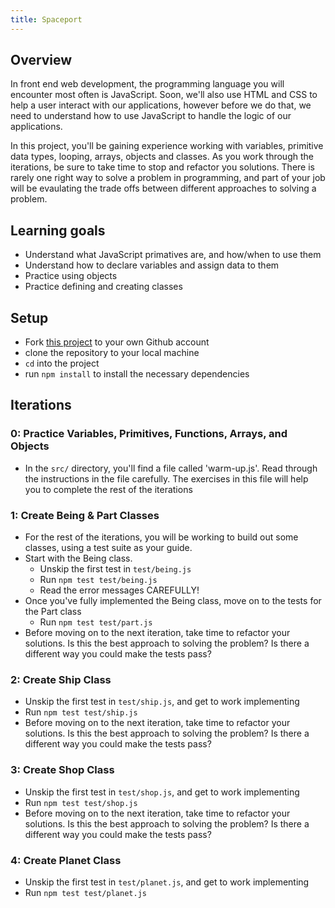 ```yaml
---
title: Spaceport
---
```


## Overview

In front end web development, the programming language you will encounter most
often is JavaScript. Soon, we'll also use HTML and CSS to help a user interact
with our applications, however before we do that, we need to understand how to
use JavaScript to handle the logic of our applications.

In this project, you'll be gaining experience working with variables, primitive
data types, looping, arrays, objects and classes. As you work through the
iterations, be sure to take time to stop and refactor you solutions. There is
rarely one right way to solve a problem in programming, and part of your job
will be evaulating the trade offs between different approaches to solving a
problem.

## Learning goals

  - Understand what JavaScript primatives are, and how/when to use them
  - Understand how to declare variables and assign data to them
  - Practice using objects
  - Practice defining and creating classes

## Setup

  - Fork [this project](https://github.com/turingschool/spaceport) to your own Github account
  - clone the repository to your local machine
  - `cd` into the project
  - run `npm install` to install the necessary dependencies

## Iterations

### 0: Practice Variables, Primitives, Functions, Arrays, and Objects
  - In the `src/` directory, you'll find a file called 'warm-up.js'. Read
    through the instructions in the file carefully. The exercises in this file
    will help you to complete the rest of the iterations  

### 1: Create Being & Part Classes
  - For the rest of the iterations, you will be working to build out some
    classes, using a test suite as your guide.  
  - Start with the Being class.  
    - Unskip the first test in `test/being.js`  
    - Run `npm test test/being.js`  
    - Read the error messages CAREFULLY!  
  - Once you've fully implemented the Being class, move on to the tests for the
    Part class    
    - Run `npm test test/part.js`  
  - Before moving on to the next iteration, take time to refactor your
    solutions. Is this the best approach to solving the problem? Is there a
    different way you could make the tests pass?  

### 2: Create Ship Class
  - Unskip the first test in `test/ship.js`, and get to work implementing  
  - Run `npm test test/ship.js`  
  - Before moving on to the next iteration, take time to refactor your
    solutions. Is this the best approach to solving the problem? Is there a
    different way you could make the tests pass?  

### 3: Create Shop Class
  - Unskip the first test in `test/shop.js`, and get to work implementing  
  - Run `npm test test/shop.js`  
  - Before moving on to the next iteration, take time to refactor your
    solutions. Is this the best approach to solving the problem? Is there a
    different way you could make the tests pass?  

### 4: Create Planet Class
  - Unskip the first test in `test/planet.js`, and get to work implementing  
  - Run `npm test test/planet.js`  

